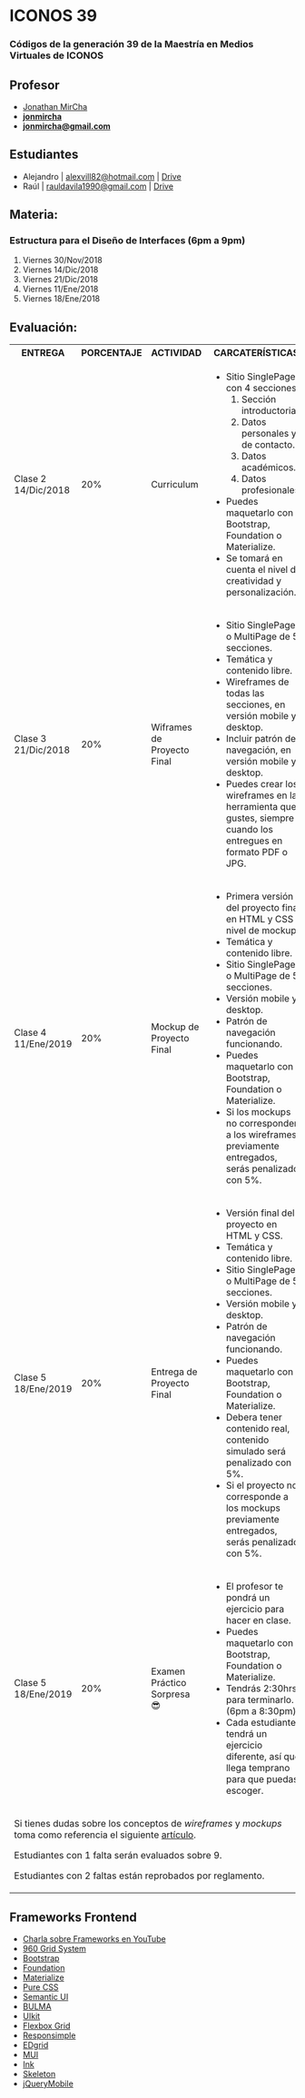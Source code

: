 # ICONOS 39

### Códigos de la generación 39 de la Maestría en Medios Virtuales de ICONOS

## Profesor

* [Jonathan MirCha](http://jonmircha.com)
* **[jonmircha](https://youtube.com/jonmircha)**
* **[jonmircha@gmail.com](mailto:jonmircha@gmail.com)**

## Estudiantes

* Alejandro | alexvill82@hotmail.com | [Drive]()
* Raúl | rauldavila1990@gmail.com | [Drive]()

## Materia:

### Estructura para el Diseño de Interfaces (6pm a 9pm)

1. Viernes 30/Nov/2018
1. Viernes 14/Dic/2018
1. Viernes 21/Dic/2018
1. Viernes 11/Ene/2018
1. Viernes 18/Ene/2018

## Evaluación:

<table>
  <tr>
    <th>ENTREGA</th>
    <th>PORCENTAJE</th>
    <th>ACTIVIDAD</th>
    <th>CARCATERÍSTICAS</th>
  </tr>
  <tr>
    <td>Clase 2<br>14/Dic/2018</td>
    <td>20%</td>
    <td>Curriculum</td>
    <td>
      <ul>
        <li>
          Sitio SinglePage con 4 secciones:
          <ol>
            <li>Sección introductoria.</li>
            <li>Datos personales y de contacto.</li>
            <li>Datos académicos.</li>
            <li>Datos profesionales.</li>
          </ol>
        </li>
        <li>Puedes maquetarlo con Bootstrap, Foundation o Materialize.</li>
        <li>Se tomará en cuenta el nivel de creatividad y personalización.</li>
      </ul>
    </td>
  </tr>
  <tr>
    <td>Clase 3<br>21/Dic/2018</td>
    <td>20%</td>
    <td>Wiframes de Proyecto Final</td>
    <td>
      <ul>
        <li>Sitio SinglePage o MultiPage de 5 secciones.</li>
        <li>Temática y contenido libre.</li>
        <li>Wireframes de todas las secciones, en versión mobile y desktop.</li>
        <li>Incluir patrón de navegación, en versión mobile y desktop.</li>
        <li>Puedes crear los wireframes en la herramienta que gustes, siempre y cuando los entregues en formato PDF o JPG.</li>
      </ul>
    </td>
  </tr>
  <tr>
    <td>Clase 4<br>11/Ene/2019</td>
    <td>20%</td>
    <td>Mockup de Proyecto Final</td>
    <td>
      <ul>
        <li>Primera versión del proyecto final en HTML y CSS a nivel de mockup.</li>
        <li>Temática y contenido libre.</li>
        <li>Sitio SinglePage o MultiPage de 5 secciones.</li>
        <li>Versión mobile y desktop.</li>
        <li>Patrón de navegación funcionando.</li>
        <li>Puedes maquetarlo con Bootstrap, Foundation o Materialize.</li>
        <li>Si los mockups no corresponden a los wireframes previamente entregados, serás penalizado con 5%.</li>
      </ul>
    </td>
  </tr>
  <tr>
    <td>Clase 5<br>18/Ene/2019</td>
    <td>20%</td>
    <td>Entrega de Proyecto Final</td>
    <td>
      <ul>
        <li>Versión final del proyecto en HTML y CSS.</li>
        <li>Temática y contenido libre.</li>
        <li>Sitio SinglePage o MultiPage de 5 secciones.</li>
        <li>Versión mobile y desktop.</li>
        <li>Patrón de navegación funcionando.</li>
        <li>Puedes maquetarlo con Bootstrap, Foundation o Materialize.</li>
        <li>Debera tener contenido real, contenido simulado será penalizado con 5%.</li>
        <li>Si el proyecto no corresponde a los mockups previamente entregados, serás penalizado con 5%.</li>
      </ul>
    </td>
  </tr>
  <tr>
    <td>Clase 5<br>18/Ene/2019</td>
    <td>20%</td>
    <td>Examen Práctico Sorpresa 😎</td>
    <td>
      <ul>
        <li>El profesor te pondrá un ejercicio para hacer en clase.</li>
        <li>Puedes maquetarlo con Bootstrap, Foundation o Materialize.</li>
        <li>Tendrás 2:30hrs para terminarlo. (6pm a 8:30pm).</li>
        <li>Cada estudiante tendrá un ejercicio diferente, así que llega temprano para que puedas escoger.</li>
      </ul>
    </td>
  </tr>
  <tr>
    <td colspan="4">
      <p>Si tienes dudas sobre los conceptos de <i>wireframes</i> y <i>mockups</i> toma como referencia el siguiente <a href="https://juanca.e-lexia.com/2014/05/diferencias-entre-sketch-wireframe-mockup-y-prototipo/" target="_blank">artículo</a>.</p>
      <p>Estudiantes con 1 falta serán evaluados sobre 9.</p>
      <p>Estudiantes con 2 faltas están reprobados por reglamento.</p>
    </td>
  </tr>
</table>

## Frameworks Frontend

* [Charla sobre Frameworks en YouTube](https://www.youtube.com/watch?v=ixOsZwn8qTc)
* [960 Grid System](https://960.gs/)
* [Bootstrap](https://getbootstrap.com/)
* [Foundation](https://foundation.zurb.com/)
* [Materialize](https://materializecss.com/)
* [Pure CSS](https://purecss.io/)
* [Semantic UI](https://semantic-ui.com/)
* [BULMA](https://bulma.io/)
* [UIkit](https://getuikit.com/)
* [Flexbox Grid](http://flexboxgrid.com/)
* [Responsimple](https://jonmircha.github.io/responsimple/)
* [EDgrid](http://ed-grid.com/)
* [MUI](https://www.muicss.com/)
* [Ink](http://ink.sapo.pt/)
* [Skeleton](http://getskeleton.com/)
* [jQueryMobile](https://jquerymobile.com/)
